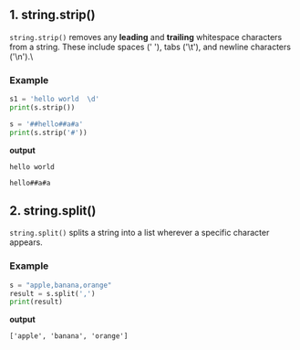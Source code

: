 ## 1. string.strip()

`string.strip()` removes any **leading** and **trailing** whitespace characters from a string.
 These include spaces (' '), tabs ('\t'), and newline characters ('\n').\

### Example

```python
s1 = 'hello world  \d'
print(s.strip())

s = '##hello##a#a'
print(s.strip('#'))
```

**output**

```text
hello world

hello##a#a
```



## 2. string.split()

`string.split()` splits a string into a list wherever a specific character appears.

### Example

```python
s = "apple,banana,orange"
result = s.split(',')
print(result)
```

**output**

```text
['apple', 'banana', 'orange']
```

